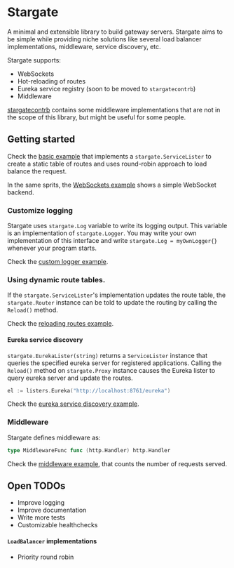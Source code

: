 # Stargate

A minimal and extensible library to build gateway servers. Stargate aims to be simple while providing niche solutions
like several load balancer implementations, middleware, service discovery, etc.

Stargate supports:

- WebSockets
- Hot-reloading of routes
- Eureka service registry (soon to be moved to `stargatecontrb`)
- Middleware

[stargatecontrb](https://github.com/realbucksavage/stargatecontrib) contains some middleware implementations that are
not in the scope of this library, but might be useful for some people.

## Getting started

Check the [basic example](./_examples/basic/main.go) that implements a
`stargate.ServiceLister` to create a static table of routes and uses round-robin approach to load balance the request.

In the same sprits, the [WebSockets example](./_examples/websockets/main.go) shows a simple WebSocket backend.

### Customize logging

Stargate uses `stargate.Log` variable to write its logging output. This variable is an implementation
of `stargate.Logger`. You may write your own implementation of this interface and write `stargate.Log = myOwnLogger{}`
whenever your program starts.

Check the [custom logger example](./_examples/logger_custom/main.go).

### Using dynamic route tables.

If the `stargate.ServiceLister`'s implementation updates the route table, the `stargate.Router` instance can be told to
update the routing by calling the `Reload()` method.

Check the [reloading routes example](./_examples/reloading_router/reload.go).

#### Eureka service discovery

`stargate.EurekaLister(string)` returns a `ServiceLister` instance that queries the specified eureka server for
registered applications. Calling the `Reload()` method on `stargate.Proxy` instance causes the Eureka lister to query
eureka server and update the routes.

```go
el := listers.Eureka("http://localhost:8761/eureka")
```

Check the [eureka service discovery example](./_examples/eureka/main.go).

### Middleware

Stargate defines middleware as:

```go
type MiddlewareFunc func (http.Handler) http.Handler
```

Check the [middleware example](./_examples/middleware/main.go), that counts the number of requests served.

## Open TODOs

- Improve logging
- Improve documentation
- Write more tests
- Customizable healthchecks

#### `LoadBalancer` implementations

- Priority round robin
